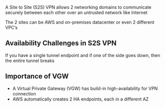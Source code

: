 A Site to Site (S2S) VPN allows 2 networking domains to communicate securely between each other over an untrusted network like Internet 
 
 
The 2 sites can be AWS and on-premises datacenter or even 2 different VPC’s


## Availability Challenges in S2S VPN
If you have a single tunnel endpoint and if one of the side goes down, then the entire tunnel breaks

## Importance of VGW
* A Virtual Private Gateway (VGW) has build-in high-availability for VPN connection
* AWS automatically creates 2 HA endpoints, each in a different AZ
